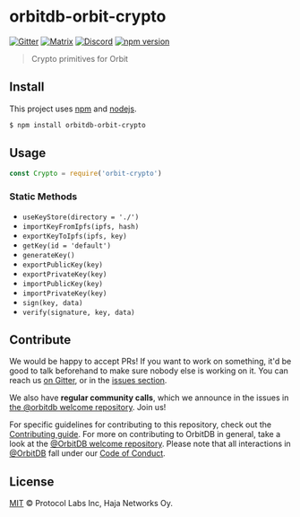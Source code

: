 # orbitdb-orbit-crypto

[![Gitter](https://img.shields.io/gitter/room/nwjs/nw.js.svg)](https://gitter.im/orbitdb/Lobby) [![Matrix](https://img.shields.io/badge/matrix-%23orbitdb%3Apermaweb.io-blue.svg)](https://riot.permaweb.io/#/room/#orbitdb:permaweb.io) [![Discord](https://img.shields.io/discord/475789330380488707?color=blueviolet&label=discord)](https://discord.gg/cscuf5T)
[![npm version](https://badge.fury.io/js/orbit-crypto.svg)](https://www.npmjs.com/package/orbit-crypto)

> Crypto primitives for Orbit

## Install

This project uses [npm](http://npmjs.com/) and [nodejs](https://nodejs.org/).

```sh
$ npm install orbitdb-orbit-crypto
```

## Usage

```js
const Crypto = require('orbit-crypto')
```

### Static Methods

- `useKeyStore(directory = './')`
- `importKeyFromIpfs(ipfs, hash)`
- `exportKeyToIpfs(ipfs, key)`
- `getKey(id = 'default')`
- `generateKey()`
- `exportPublicKey(key)`
- `exportPrivateKey(key)`
- `importPublicKey(key)`
- `importPrivateKey(key)`
- `sign(key, data)`
- `verify(signature, key, data)`

## Contribute

We would be happy to accept PRs! If you want to work on something, it'd be good to talk beforehand to make sure nobody else is working on it. You can reach us [on Gitter](https://gitter.im/orbitdb/Lobby), or in the [issues section](https://github.com/orbitdb/orbitdb-orbit-crypto/issues).

We also have **regular community calls**, which we announce in the issues in [the @orbitdb welcome repository](https://github.com/orbitdb/welcome/issues). Join us!

For specific guidelines for contributing to this repository, check out the [Contributing guide](CONTRIBUTING.md). For more on contributing to OrbitDB in general, take a look at the [@OrbitDB welcome repository](https://github.com/orbitdb/welcome). Please note that all interactions in [@OrbitDB](https://github.com/orbitdb) fall under our [Code of Conduct](CODE_OF_CONDUCT.md).

## License

[MIT](LICENSE) © Protocol Labs Inc, Haja Networks Oy.
